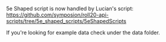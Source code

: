 5e Shaped script is now handled by Lucian's script: https://github.com/symposion/roll20-api-scripts/tree/5e_shaped_scripts/5eShapedScripts

If you're looking for example data check under the data folder.
